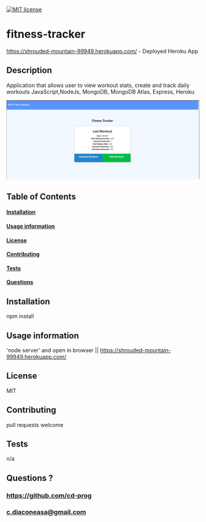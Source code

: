 
[![MIT license](https://img.shields.io/badge/License-MIT-blue.svg)](https://lbesson.mit-license.org/)

# fitness-tracker
https://shrouded-mountain-99949.herokuapp.com/ - Deployed Heroku App

## Description
Application that allows user to view workout stats, create and track daily workouts
JavaScript,NodeJs, MongoDB, MongoDB Atlas, Express, Heroku

<img src="public/fitness-tracker.png">



## Table of Contents
#### [Installation](https://github.com/CD-prog/fitness-tracker#installation-1)
#### [Usage information](https://github.com/CD-prog/fitness-tracker#usage-information-1)
#### [License](https://github.com/CD-prog/fitness-tracker#license-1)
#### [Contributing](https://github.com/CD-prog/fitness-tracker#contributing-1)
#### [Tests](https://github.com/CD-prog/fitness-tracker#tests-1)
#### [Questions](https://github.com/CD-prog/fitness-tracker#questions-)


## Installation
npm install

## Usage information
'node server' and open in browser || https://shrouded-mountain-99949.herokuapp.com/ 

## License
MIT

## Contributing
pull requests welcome

## Tests
n/a

## Questions ?
### https://github.com/cd-prog
### c.diaconeasa@gmail.com
